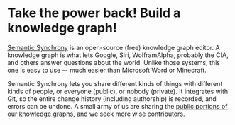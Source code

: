 # Take the power back! Build a knowledge graph!

[Semantic Synchrony](http://www.github.com/synchrony/smsn/wiki) is an open-source (free) knowledge graph editor. A knowledge graph is what lets Google, Siri, WolframAlpha, probably the CIA, and others answer questions about the world. Unlike those systems, this one is easy to use -- much easier than Microsoft Word or Minecraft.

Semantic Synchrony lets you share different kinds of things with different kinds of people, or everyone (public), or nobody (private). It integrates with Git, so the entire change history (including authorship) is recorded, and errors can be undone. A small army of us are sharing the [public portions of our knowledge graphs](http://github.com/synchrony/git-smsn/blob/master/our%20public%20knowledge%20graph.md), and we seek more wise contributors.
